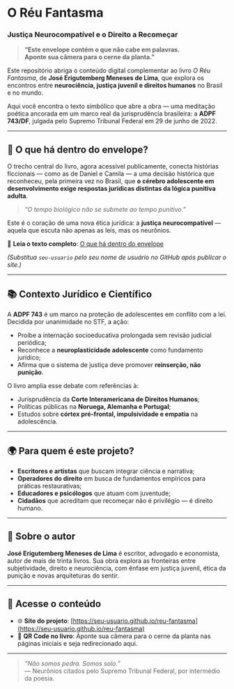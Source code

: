 # O Réu Fantasma  
### Justiça Neurocompatível e o Direito a Recomeçar  

> **“Este envelope contém o que não cabe em palavras.  
> Aponte sua câmera para o cerne da planta.”**

Este repositório abriga o conteúdo digital complementar ao livro *O Réu Fantasma*, de **José Erigutemberg Meneses de Lima**, que explora os encontros entre **neurociência, justiça juvenil e direitos humanos** no Brasil e no mundo.

Aqui você encontra o texto simbólico que abre a obra — uma meditação poética ancorada em um marco real da jurisprudência brasileira: a **ADPF 743/DF**, julgada pelo Supremo Tribunal Federal em 29 de junho de 2022.

---

## 🌱 O que há dentro do envelope?

O trecho central do livro, agora acessível publicamente, conecta histórias ficcionais — como as de Daniel e Camila — a uma decisão histórica que reconheceu, pela primeira vez no Brasil, que **o cérebro adolescente em desenvolvimento exige respostas jurídicas distintas da lógica punitiva adulta**.

> _“O tempo biológico não se submete ao tempo punitivo.”_

Este é o coração de uma nova ética jurídica: a **justiça neurocompatível** — aquela que escuta não apenas as leis, mas os neurônios.

🔗 **Leia o texto completo**: [O que há dentro do envelope](https://seu-usuario.github.io/reu-fantasma)

*(Substitua `seu-usuario` pelo seu nome de usuário no GitHub após publicar o site.)*

---

## 📚 Contexto Jurídico e Científico

A **ADPF 743** é um marco na proteção de adolescentes em conflito com a lei. Decidida por unanimidade no STF, a ação:
- Proíbe a internação socioeducativa prolongada sem revisão judicial periódica;
- Reconhece a **neuroplasticidade adolescente** como fundamento jurídico;
- Afirma que o sistema de justiça deve promover **reinserção, não punição**.

O livro amplia esse debate com referências à:
- Jurisprudência da **Corte Interamericana de Direitos Humanos**;
- Políticas públicas na **Noruega, Alemanha e Portugal**;
- Estudos sobre **córtex pré-frontal, impulsividade e empatia** na adolescência.

---

## 🌍 Para quem é este projeto?

- **Escritores e artistas** que buscam integrar ciência e narrativa;
- **Operadores do direito** em busca de fundamentos empíricos para práticas restaurativas;
- **Educadores e psicólogos** que atuam com juventude;
- **Cidadãos** que acreditam que recomeçar não é privilégio — é direito humano.

---

## 📖 Sobre o autor

**José Erigutemberg Meneses de Lima** é escritor, advogado e economista, autor de mais de trinta livros. Sua obra explora as fronteiras entre subjetividade, direito e neurociência, com ênfase em justiça juvenil, ética da punição e novas arquiteturas do sentir.

---

## 🌿 Acesse o conteúdo

- 🌐 **Site do projeto**: [https://seu-usuario.github.io/reu-fantasma](https://seu-usuario.github.io/reu-fantasma)  
- 📖 **QR Code no livro**: Aponte sua câmera para o cerne da planta nas páginas iniciais e seja redirecionado aqui.

---

> *“Não somos pedra. Somos solo.”*  
> — Neurônios citados pelo Supremo Tribunal Federal, por intermédio da poesia.
